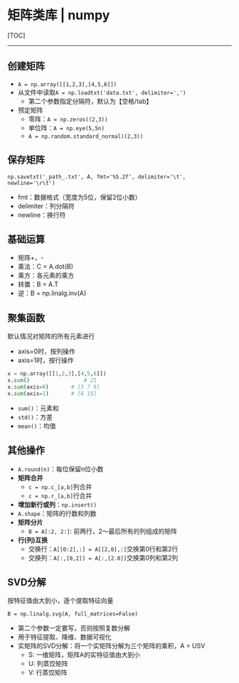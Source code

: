 # 矩阵类库 | numpy

[TOC]

------

## 创建矩阵

- `A = np.array([[1,2,3],[4,5,6]])`
- 从文件中读取`A = np.loadtxt('data.txt', delimiter=',')`
  - 第二个参数指定分隔符，默认为【空格/tab】
- 预定矩阵
  - 零阵：`A = np.zeros((2,3))`
  - 单位阵：`A = np.eye(5,5n)`
  - `A = np.random.standard_normal((2,3))`

## 保存矩阵

`np.savetxt('_path_.txt', A, fmt='%5.2f', delimiter='\t', newline='\r\t')`

- fmt：数据格式（宽度为5位，保留2位小数）
- delimiter：列分隔符
- newline：换行符

## 基础运算

- 矩阵+，-
- 乘法：C = A.dot(B)
- 乘方：各元素的乘方
- 转置：B = A.T
- 逆：B = np.linalg.inv(A)

## 聚集函数

默认情况对矩阵的所有元素进行

- axis=0时，按列操作
- axis=1时，按行操作

```python
x = np.array([[1,2,3],[4,5,6]])
x.sum()					# 21
x.sum(axis=0)		# [5 7 9]
x.sum(axis=1)		# [6 15]
```

- `sum()`：元素和
- `std()`：方差
- `mean()`：均值

## 其他操作

- `A.round(n)`：每位保留n位小数
- **矩阵合并**
  - `c = np.c_[a,b]`列合并
  - `c = np.r_[a,b]`行合并
- **增加新行或列**：`np.insert()`
- `A.shape`：矩阵的行数和列数
- **矩阵分片**
  - `B = A[:2, 2:]`: 前两行，2～最后所有的列组成的矩阵
- **行(列)互换**
  - 交换行：`A[[0:2],:] = A[[2,0],:]`交换第0行和第2行
  - 交换列：`A[:,[0,2]] = A[:,[2.0]]`交换第0列和第2列

## SVD分解

按特征值由大到小，逐个提取特征向量

`B = np.linalg.svg(A, full_matrices=False)`

- 第二个参数一定要写，否则按照复数分解
- 用于特征提取、降维、数据可视化
- 实矩阵的SVD分解：将一个实矩阵分解为三个矩阵的乘积，A = USV
  - S: 一维矩阵，矩阵A的实特征值由大到小
  - U: 列蒸饺矩阵
  - V: 行蒸饺矩阵